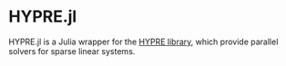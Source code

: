 # HYPRE.jl

HYPRE.jl is a Julia wrapper for the [HYPRE library](https://github.com/hypre-space/hypre),
which provide parallel solvers for sparse linear systems.
